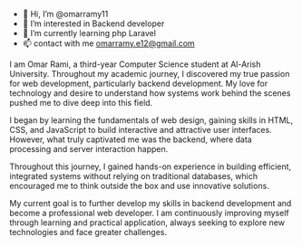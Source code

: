 - 👋 Hi, I’m @omarramy11
- 👀 I’m interested in Backend developer
- 🌱 I’m currently learning php Laravel
- 📫 contact with me omarramy.e12@gmail.com

I am Omar Rami, a third-year Computer Science student at Al-Arish University. Throughout my academic journey, I discovered my true passion for web development, particularly backend development. My love for technology and desire to understand how systems work behind the scenes pushed me to dive deep into this field.

I began by learning the fundamentals of web design, gaining skills in HTML, CSS, and JavaScript to build interactive and attractive user interfaces. However, what truly captivated me was the backend, where data processing and server interaction happen. 


Throughout this journey, I gained hands-on experience in building efficient, integrated systems without relying on traditional databases, which encouraged me to think outside the box and use innovative solutions.

My current goal is to further develop my skills in backend development and become a professional web developer. I am continuously improving myself through learning and practical application, always seeking to explore new technologies and face greater challenges.


<!---
omarramy11/omarramy11 is a ✨ special ✨ repository because its `README.md` (this file) appears on your GitHub profile.
You can click the Preview link to take a look at your changes.
--->
